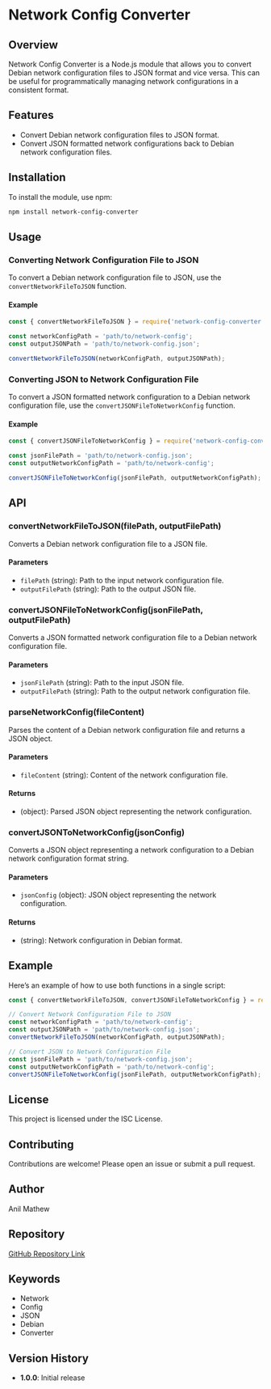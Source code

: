 
# Network Config Converter

## Overview

Network Config Converter is a Node.js module that allows you to convert Debian network configuration files to JSON format and vice versa. This can be useful for programmatically managing network configurations in a consistent format.

## Features

- Convert Debian network configuration files to JSON format.
- Convert JSON formatted network configurations back to Debian network configuration files.

## Installation

To install the module, use npm:

```bash
npm install network-config-converter
```

## Usage

### Converting Network Configuration File to JSON

To convert a Debian network configuration file to JSON, use the `convertNetworkFileToJSON` function.

#### Example

```javascript
const { convertNetworkFileToJSON } = require('network-config-converter');

const networkConfigPath = 'path/to/network-config';
const outputJSONPath = 'path/to/network-config.json';

convertNetworkFileToJSON(networkConfigPath, outputJSONPath);
```

### Converting JSON to Network Configuration File

To convert a JSON formatted network configuration to a Debian network configuration file, use the `convertJSONFileToNetworkConfig` function.

#### Example

```javascript
const { convertJSONFileToNetworkConfig } = require('network-config-converter');

const jsonFilePath = 'path/to/network-config.json';
const outputNetworkConfigPath = 'path/to/network-config';

convertJSONFileToNetworkConfig(jsonFilePath, outputNetworkConfigPath);
```

## API

### convertNetworkFileToJSON(filePath, outputFilePath)

Converts a Debian network configuration file to a JSON file.

#### Parameters

- `filePath` (string): Path to the input network configuration file.
- `outputFilePath` (string): Path to the output JSON file.

### convertJSONFileToNetworkConfig(jsonFilePath, outputFilePath)

Converts a JSON formatted network configuration file to a Debian network configuration file.

#### Parameters

- `jsonFilePath` (string): Path to the input JSON file.
- `outputFilePath` (string): Path to the output network configuration file.

### parseNetworkConfig(fileContent)

Parses the content of a Debian network configuration file and returns a JSON object.

#### Parameters

- `fileContent` (string): Content of the network configuration file.

#### Returns

- (object): Parsed JSON object representing the network configuration.

### convertJSONToNetworkConfig(jsonConfig)

Converts a JSON object representing a network configuration to a Debian network configuration format string.

#### Parameters

- `jsonConfig` (object): JSON object representing the network configuration.

#### Returns

- (string): Network configuration in Debian format.

## Example

Here’s an example of how to use both functions in a single script:

```javascript
const { convertNetworkFileToJSON, convertJSONFileToNetworkConfig } = require('network-config-converter');

// Convert Network Configuration File to JSON
const networkConfigPath = 'path/to/network-config';
const outputJSONPath = 'path/to/network-config.json';
convertNetworkFileToJSON(networkConfigPath, outputJSONPath);

// Convert JSON to Network Configuration File
const jsonFilePath = 'path/to/network-config.json';
const outputNetworkConfigPath = 'path/to/network-config';
convertJSONFileToNetworkConfig(jsonFilePath, outputNetworkConfigPath);
```

## License

This project is licensed under the ISC License.

## Contributing

Contributions are welcome! Please open an issue or submit a pull request.

## Author

Anil Mathew

## Repository

[GitHub Repository Link](https://github.com/lonelypx/network-conf-debian)

## Keywords

- Network
- Config
- JSON
- Debian
- Converter

## Version History

- **1.0.0**: Initial release

